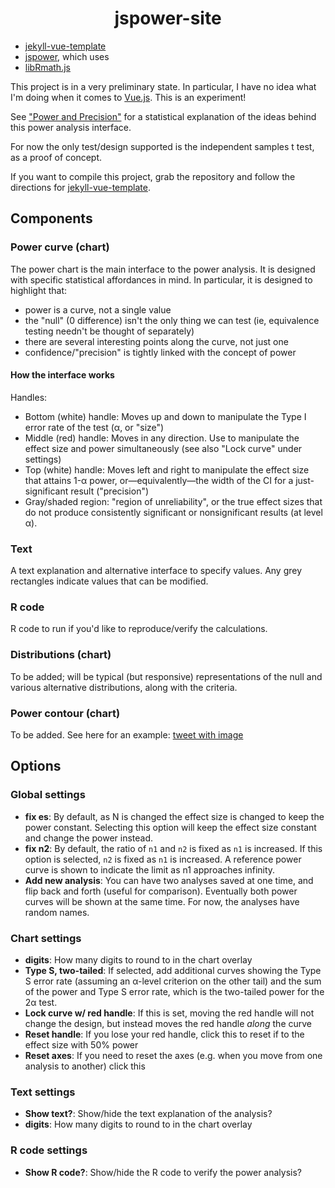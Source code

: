 
<h1 align="center">jspower-site</h1>

* [jekyll-vue-template](https://github.com/Splode/jekyll-vue-template)
* [jspower](https://github.com/richarddmorey/jspower), which uses
* [libRmath.js](https://github.com/R-js/libRmath.js)

This project is in a very preliminary state. In particular, I have no idea what I'm doing when it comes to [Vue.js](https://vuejs.org/). This is an experiment!

See ["Power and Precision"](https://medium.com/@richarddmorey/power-and-precision-47f644ddea5e?sk=20a7fd66048b5ead68050b791ebbf79b) for a statistical explanation of the ideas behind this power analysis interface.

For now the only test/design supported is the independent samples t test, as a proof of concept.

If you want to compile this project, grab the repository and follow the directions for [jekyll-vue-template](https://github.com/Splode/jekyll-vue-template). 

## Components

### Power curve (chart)


The power chart is the main interface to the power analysis. It is designed with specific statistical affordances in mind. In particular, it is designed to highlight that:

* power is a curve, not a single value
* the "null" (0 difference) isn't the only thing we can test (ie, equivalence testing needn't be thought of separately)
* there are several interesting points along the curve, not just one
* confidence/"precision" is tightly linked with the concept of power

#### How the interface works

Handles: 

* Bottom (white) handle: Moves up and down to manipulate the Type I error rate of the test (α, or "size")
* Middle (red) handle: Moves in any direction. Use to manipulate the effect size and power simultaneously (see also "Lock curve" under settings)
* Top (white) handle: Moves left and right to manipulate the effect size that attains 1-α power, or&mdash;equivalently&mdash;the width of the CI for a just-significant result ("precision")
* Gray/shaded region: "region of unreliability", or the true effect sizes that do not produce consistently significant or nonsignificant results (at level α).

### Text

A text explanation and alternative interface to specify values. Any grey rectangles indicate values that can be modified.

### R code

R code to run if you'd like to reproduce/verify the calculations.

### Distributions (chart)

To be added; will be typical (but responsive) representations of the null and various alternative distributions, along with the criteria.

### Power contour (chart)

To be added. See here for an example: [tweet with image](https://twitter.com/richarddmorey/status/1292019113481601024)


## Options

### Global settings

* **fix es**: By default, as N is changed the effect size is changed to keep the power constant. Selecting this option will keep the effect size constant and change the power instead.
* **fix n2**: By default, the ratio of `n1` and `n2` is fixed as `n1` is increased. If this option is selected, `n2` is fixed as `n1` is increased. A reference power curve is shown to indicate the limit as n1 approaches infinity.
* **Add new analysis**: You can have two analyses saved at one time, and flip back and forth (useful for comparison). Eventually both power curves will be shown at the same time. For now, the analyses have random names.


### Chart settings

* **digits**: How many digits to round to in the chart overlay
* **Type S, two-tailed**: If selected, add additional curves showing the Type S error rate (assuming an α-level criterion on the other tail) and the sum of the power and Type S error rate, which is the two-tailed power for the 2α test.
* **Lock curve w/ red handle**: If this is set, moving the red handle will not change the design, but instead moves the red handle *along* the curve
* **Reset handle**: If you lose your red handle, click this to reset if to the effect size with 50% power
* **Reset axes**: If you need to reset the axes (e.g. when you move from one analysis to another) click this

### Text settings

* **Show text?**: Show/hide the text explanation of the analysis? 
* **digits**: How many digits to round to in the chart overlay

### R code settings

* **Show R code?**: Show/hide the R code to verify the power analysis?

